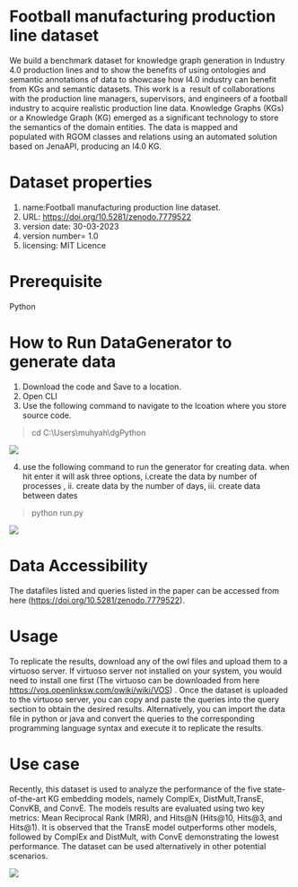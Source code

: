 # Football manufacturing production line dataset
We build a benchmark dataset for knowledge graph generation in Industry 4.0 production lines and to show the benefits of using ontologies and semantic annotations of data to showcase how I4.0 industry can benefit from KGs and semantic datasets. This work is a  result of collaborations with the production line managers, supervisors, and engineers of a football industry to acquire realistic production line data. Knowledge Graphs (KGs) or a Knowledge Graph (KG) emerged as a significant technology to store the semantics of the domain entities. The data is mapped and populated with RGOM classes and relations using an automated solution based on JenaAPI, producing an I4.0 KG.

# Dataset properties
1. name:Football manufacturing production line dataset.
2. URL: https://doi.org/10.5281/zenodo.7779522
3. version date: 30-03-2023
4. version number= 1.0
5. licensing: MIT Licence

# Prerequisite
Python

# How to Run DataGenerator to generate data
1. Download the code and Save to a location.
2. Open CLI 
3. Use the following command to navigate to the lcoation where you store source code.
> cd C:\Users\muhyah\dgPython

<img src="https://github.com/MuhammadYahta/ManufacturingProductionLineDataSetGeneration-Football-/blob/main/1 navigate using this command.JPG?sanitize=true">

4. use the following command to run the generator for creating data. when hit enter it will ask three options, i.create the data by number of processes , ii. create data by the number of days, iii. create data between dates
> python run.py
<img src="https://github.com/MuhammadYahta/ManufacturingProductionLineDataSetGeneration-Football-/blob/main/2. run main program.JPG?sanitize=true">


# Data Accessibility
The datafiles listed and queries listed in the paper can be accessed from here (https://doi.org/10.5281/zenodo.7779522).

# Usage
To replicate the results, download any of the owl files and upload them to a virtuoso server. If virtuoso server not installed on your system, you would need to install one first (The virtuoso can be downloaded from here https://vos.openlinksw.com/owiki/wiki/VOS) . Once the dataset is uploaded to the virtuoso server, you can copy and paste the queries into the query section to obtain the desired results. Alternatively, you can import the data file in python or java and convert the queries to the corresponding programming language syntax and execute it to replicate the results.

# Use case
Recently, this dataset is used to analyze the performance of the five state-of-the-art KG embedding models, namely ComplEx, DistMult,TransE, ConvKB, and ConvE. The models results are evaluated using two key metrics: Mean Reciprocal Rank (MRR), and Hits@N (Hits@10, Hits@3, and Hits@1). It is observed that the TransE model outperforms other models, followed by ComplEx and DistMult, with ConvE demonstrating the lowest performance. The dataset can be used alternatively in other potential scenarios.

<img src="https://github.com/MuhammadYahta/ManufacturingProductionLineDataSetGeneration-Football-/blob/main/t-test results.jpg?sanitize=true">
